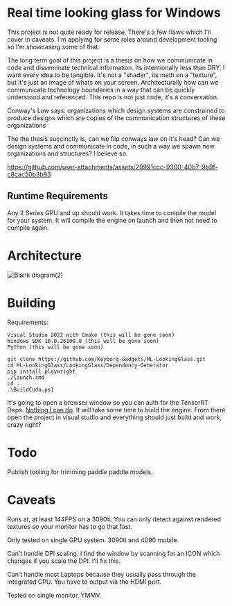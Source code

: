 # Real time looking glass for Windows


This project is not quite ready for release. There's a few flaws which I'll cover in caveats. I'm applying for some roles around development tooling so I'm showcasing some of that.


The long term goal of this project is a thesis on how we communicate in code and disseminate technical information. Its intentionally less than DRY. I want every idea to be tangible. It's not a "shader", its math on a "texture", but it's just an image of whats on your screen. Architecturally how can we communicate technology boundaries in a way that can be quickly understood and referenced. This repo is not just code, it's a conversation.


Conway's Law says: organizations which design systems are constrained to produce designs which are
copies of the communication structures of these organizations


The the thesis succinctly is, can we flip conways law on it's head? Can we design systems and communicate in code, in such a way we spawn new organizations and structures? I believe so.


https://github.com/user-attachments/assets/29991ccc-9300-40b7-9b9f-c8cac50b3b93

## Runtime Requirements
Any 2 Series GPU and up should work. It takes time to compile the model for your system. It will compile the engine on launch and then not need to compile again.  

# Architecture 

![Blank diagram(2)](https://github.com/user-attachments/assets/eb9dc0d2-b5d1-466b-877a-566ee63a5387)


# Building
Requirements:
```
Visual Studio 2022 with Cmake (this will be gone soon)
Windows SDK 10.0.26100.0 (this will be gone soon)
Python (this will be gone soon)
```


```
git clone https://github.com/Keyborg-Gadgets/ML-LookingGlass.git
cd ML-LookingGlass/LookingGlass/Dependency-Generator
pip install playwright
./launch.cmd
cd ..
.\BuildCuda.ps1
```


It's going to open a browser window so you can auth for the TensorRT Deps. [Nothing I can do](https://github.com/NVIDIA/TensorRT/issues/697). It will take some time to build the engine. From there open the project in visual studio and everything should just build and work, crazy right?

# Todo
Publish tooling for trimming paddle paddle models.

# Caveats
Runs at, at least 144FPS on a 3090ti. You can only detect against rendered textures so your monitor has to go that fast.

Only tested on single GPU system. 3090ti and 4090 mobile.

Can’t handle DPI scaling. I find the window by scanning for an ICON which changes if you scale the DPI. I’ll fix this.

Can’t handle most Laptops because they usually pass through the integrated CPU. You have to output via the HDMI port.

Tested on single monitor, YMMV.